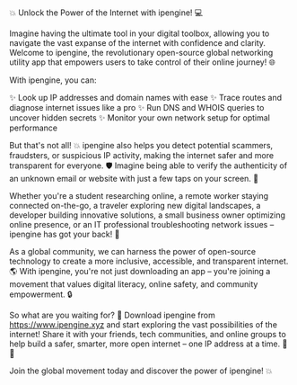 💥 Unlock the Power of the Internet with ipengine! 💻

Imagine having the ultimate tool in your digital toolbox, allowing you to navigate the vast expanse of the internet with confidence and clarity. Welcome to ipengine, the revolutionary open-source global networking utility app that empowers users to take control of their online journey! 🌐

With ipengine, you can:

✨ Look up IP addresses and domain names with ease
✨ Trace routes and diagnose internet issues like a pro
✨ Run DNS and WHOIS queries to uncover hidden secrets
✨ Monitor your own network setup for optimal performance

But that's not all! 💥 ipengine also helps you detect potential scammers, fraudsters, or suspicious IP activity, making the internet safer and more transparent for everyone. 🛡️ Imagine being able to verify the authenticity of an unknown email or website with just a few taps on your screen. 📱

Whether you're a student researching online, a remote worker staying connected on-the-go, a traveler exploring new digital landscapes, a developer building innovative solutions, a small business owner optimizing online presence, or an IT professional troubleshooting network issues – ipengine has got your back! 👥

As a global community, we can harness the power of open-source technology to create a more inclusive, accessible, and transparent internet. 🌎 With ipengine, you're not just downloading an app – you're joining a movement that values digital literacy, online safety, and community empowerment. 🔒

So what are you waiting for? 🤔 Download ipengine from https://www.ipengine.xyz and start exploring the vast possibilities of the internet! Share it with your friends, tech communities, and online groups to help build a safer, smarter, more open internet – one IP address at a time. 🚀✨

Join the global movement today and discover the power of ipengine! 💥